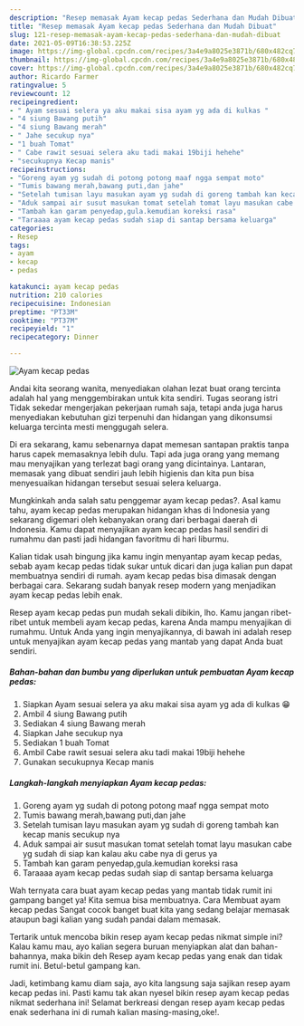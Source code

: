 ```yaml
---
description: "Resep memasak Ayam kecap pedas Sederhana dan Mudah Dibuat"
title: "Resep memasak Ayam kecap pedas Sederhana dan Mudah Dibuat"
slug: 121-resep-memasak-ayam-kecap-pedas-sederhana-dan-mudah-dibuat
date: 2021-05-09T16:38:53.225Z
image: https://img-global.cpcdn.com/recipes/3a4e9a8025e3871b/680x482cq70/ayam-kecap-pedas-foto-resep-utama.jpg
thumbnail: https://img-global.cpcdn.com/recipes/3a4e9a8025e3871b/680x482cq70/ayam-kecap-pedas-foto-resep-utama.jpg
cover: https://img-global.cpcdn.com/recipes/3a4e9a8025e3871b/680x482cq70/ayam-kecap-pedas-foto-resep-utama.jpg
author: Ricardo Farmer
ratingvalue: 5
reviewcount: 12
recipeingredient:
- " Ayam sesuai selera ya aku makai sisa ayam yg ada di kulkas "
- "4 siung Bawang putih"
- "4 siung Bawang merah"
- " Jahe secukup nya"
- "1 buah Tomat"
- " Cabe rawit sesuai selera aku tadi makai 19biji hehehe"
- "secukupnya Kecap manis"
recipeinstructions:
- "Goreng ayam yg sudah di potong potong maaf ngga sempat moto"
- "Tumis bawang merah,bawang puti,dan jahe"
- "Setelah tumisan layu masukan ayam yg sudah di goreng tambah kan kecap manis secukup nya"
- "Aduk sampai air susut masukan tomat setelah tomat layu masukan cabe yg sudah di siap kan kalau aku cabe nya di gerus ya"
- "Tambah kan garam penyedap,gula.kemudian koreksi rasa"
- "Taraaaa ayam kecap pedas sudah siap di santap bersama keluarga"
categories:
- Resep
tags:
- ayam
- kecap
- pedas

katakunci: ayam kecap pedas 
nutrition: 210 calories
recipecuisine: Indonesian
preptime: "PT33M"
cooktime: "PT37M"
recipeyield: "1"
recipecategory: Dinner

---
```



![Ayam kecap pedas](https://img-global.cpcdn.com/recipes/3a4e9a8025e3871b/680x482cq70/ayam-kecap-pedas-foto-resep-utama.jpg)

Andai kita seorang wanita, menyediakan olahan lezat buat orang tercinta adalah hal yang menggembirakan untuk kita sendiri. Tugas seorang istri Tidak sekedar mengerjakan pekerjaan rumah saja, tetapi anda juga harus menyediakan kebutuhan gizi terpenuhi dan hidangan yang dikonsumsi keluarga tercinta mesti menggugah selera.

Di era  sekarang, kamu sebenarnya dapat memesan santapan praktis tanpa harus capek memasaknya lebih dulu. Tapi ada juga orang yang memang mau menyajikan yang terlezat bagi orang yang dicintainya. Lantaran, memasak yang dibuat sendiri jauh lebih higienis dan kita pun bisa menyesuaikan hidangan tersebut sesuai selera keluarga. 



Mungkinkah anda salah satu penggemar ayam kecap pedas?. Asal kamu tahu, ayam kecap pedas merupakan hidangan khas di Indonesia yang sekarang digemari oleh kebanyakan orang dari berbagai daerah di Indonesia. Kamu dapat menyajikan ayam kecap pedas hasil sendiri di rumahmu dan pasti jadi hidangan favoritmu di hari liburmu.

Kalian tidak usah bingung jika kamu ingin menyantap ayam kecap pedas, sebab ayam kecap pedas tidak sukar untuk dicari dan juga kalian pun dapat membuatnya sendiri di rumah. ayam kecap pedas bisa dimasak dengan berbagai cara. Sekarang sudah banyak resep modern yang menjadikan ayam kecap pedas lebih enak.

Resep ayam kecap pedas pun mudah sekali dibikin, lho. Kamu jangan ribet-ribet untuk membeli ayam kecap pedas, karena Anda mampu menyajikan di rumahmu. Untuk Anda yang ingin menyajikannya, di bawah ini adalah resep untuk menyajikan ayam kecap pedas yang mantab yang dapat Anda buat sendiri.

<!--inarticleads1-->

##### Bahan-bahan dan bumbu yang diperlukan untuk pembuatan Ayam kecap pedas:

1. Siapkan  Ayam sesuai selera ya aku makai sisa ayam yg ada di kulkas 😁
1. Ambil 4 siung Bawang putih
1. Sediakan 4 siung Bawang merah
1. Siapkan  Jahe secukup nya
1. Sediakan 1 buah Tomat
1. Ambil  Cabe rawit sesuai selera aku tadi makai 19biji hehehe
1. Gunakan secukupnya Kecap manis




<!--inarticleads2-->

##### Langkah-langkah menyiapkan Ayam kecap pedas:

1. Goreng ayam yg sudah di potong potong maaf ngga sempat moto
1. Tumis bawang merah,bawang puti,dan jahe
1. Setelah tumisan layu masukan ayam yg sudah di goreng tambah kan kecap manis secukup nya
1. Aduk sampai air susut masukan tomat setelah tomat layu masukan cabe yg sudah di siap kan kalau aku cabe nya di gerus ya
1. Tambah kan garam penyedap,gula.kemudian koreksi rasa
1. Taraaaa ayam kecap pedas sudah siap di santap bersama keluarga




Wah ternyata cara buat ayam kecap pedas yang mantab tidak rumit ini gampang banget ya! Kita semua bisa membuatnya. Cara Membuat ayam kecap pedas Sangat cocok banget buat kita yang sedang belajar memasak ataupun bagi kalian yang sudah pandai dalam memasak.

Tertarik untuk mencoba bikin resep ayam kecap pedas nikmat simple ini? Kalau kamu mau, ayo kalian segera buruan menyiapkan alat dan bahan-bahannya, maka bikin deh Resep ayam kecap pedas yang enak dan tidak rumit ini. Betul-betul gampang kan. 

Jadi, ketimbang kamu diam saja, ayo kita langsung saja sajikan resep ayam kecap pedas ini. Pasti kamu tak akan nyesel bikin resep ayam kecap pedas nikmat sederhana ini! Selamat berkreasi dengan resep ayam kecap pedas enak sederhana ini di rumah kalian masing-masing,oke!.

